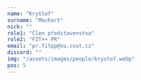 ```yaml
---
name: "Kryštof"
surname: "Machart"
nick: ""
role1: "Člen představenstva"
role2: "FIT++ PR"
email: "pr.fitpp@su.cvut.cz"
discord: ""
img: "/assets/images/people/krystof.webp"
pos: 5
---
```

